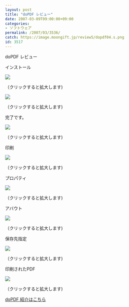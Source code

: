 ```yaml
---
layout: post
title: "doPDF レビュー"
date: 2007-03-09T09:00:00+09:00
categories:
- ソフトウェア
permalink: /2007/03/3536/
catch: https://image.moongift.jp/review5/dopdf04.s.png
id: 3517
---
```

doPDF レビュー  
<!--more-->

インストール

  

[![](https://image.moongift.jp/review5/dopdf01.s.png)](https://image.moongift.jp/review5/dopdf01.png)  
  
（クリックすると拡大します)

  

[![](https://image.moongift.jp/review5/dopdf02.s.png)](https://image.moongift.jp/review5/dopdf02.png)  
  
（クリックすると拡大します)

  

完了です。

  

[![](https://image.moongift.jp/review5/dopdf03.s.png)](https://image.moongift.jp/review5/dopdf03.png)  
  
（クリックすると拡大します)

  

印刷

  

[![](https://image.moongift.jp/review5/dopdf06.s.png)](https://image.moongift.jp/review5/dopdf06.png)  
  
（クリックすると拡大します)

  

プロパティ

  

[![](https://image.moongift.jp/review5/dopdf04.s.png)](https://image.moongift.jp/review5/dopdf04.png)  
  
（クリックすると拡大します)

  

アバウト

  

[![](https://image.moongift.jp/review5/dopdf05.s.png)](https://image.moongift.jp/review5/dopdf05.png)  
  
（クリックすると拡大します)

  

保存先指定

  

[![](https://image.moongift.jp/review5/dopdf07.s.png)](https://image.moongift.jp/review5/dopdf07.png)  
  
（クリックすると拡大します)

  

印刷されたPDF

  

[![](https://image.moongift.jp/review5/dopdf08.s.png)](https://image.moongift.jp/review5/dopdf08.png)  
  
（クリックすると拡大します)

  

[doPDF 紹介はこちら](http://fw.moongift.jp/intro/i-3534.html)

